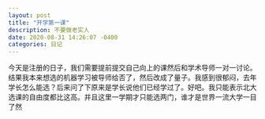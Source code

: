 ```yaml
---
layout: post
title: "开学第一课"
description: 不要做老实人
date: 2020-08-31 14:26:07 -0400
categories: 日记
---
```


今天是注册的日子，我们需要提前提交自己向上的课然后和学术导师一对一讨论。结果我本来想选的机器学习被导师给否了，然后改成了量子。我感到很郁闷，去年学长怎么能选？后来问了下原来是学长说他们已经学过了。好吧。我只能表示北大选课的自由度都比这高。并且这里一学期才只能选两门，谁才是世界一流大学一目了然